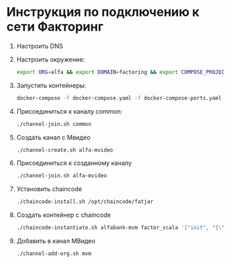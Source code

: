 # Инструкция по подключению к сети Факторинг

1. Настроить DNS
2. Настроить окружение:

    ``` bash
    export ORG=alfa && export DOMAIN=factoring && export COMPOSE_PROJECT_NAME=alfa && export WWW_PORT=7062 && export PEER0_PORT=7061 && export CUSTOM_PORT_CONFIG=/etc/factor-network/custom_port_config.json
    ```

3. Запустить контейнеры:

    ```bash
    docker-compose -f docker-compose.yaml -f docker-compose-ports.yaml -f factor-network/factoring.yaml up -d
    ```

4. Присоединиться к каналу common:

    ```bash
    ./channel-join.sh common
    ```

5. Создать канал с Мвидео

    ```bash
    ./channel-create.sh alfa-mvideo
    ```

6. Присоединиться к созданному каналу

    ```bash
    ./channel-join.sh alfa-mvideo
    ```

7. Установить chaincode

    ```bash
    ./chaincode-install.sh /opt/chaincode/fatjar
    ```

8. Создать контейнер с chaincode

    ```bash
    ./chaincode-instantiate.sh alfabank-mvm factor_scala '["init", "{\"id\": \"alfa\",\"mspId\":\"alfa\",\"role\": \"Factor\",\"name\": \"Альфа Банк\"}", "{\"id\": \"mvm\",\"mspId\":\"mvm\",\"role\": \"Buyer\",\"name\": \"Мвидео\"}"]' 2.42
    ```

9. Добавить в канал МВидео

    ```bash
    ./channel-add-org.sh mvm
    ```
